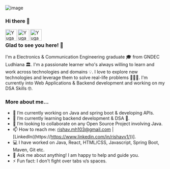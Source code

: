 ![image](https://github.com/user-attachments/assets/d854c72f-c068-4e17-b629-54e2340134fd)

### Hi there 👋

<a href="https://github.com/rishavgupta11">
  <img align="left" alt="Yugantar's Github" width="36px" src="https://img.icons8.com/material/50/6a9fb5/source-code.png" />
</a>
<a href="https://https://www.linkedin.com/in/rishavv1/">
  <img align="left" alt="Yugantar's Linkdein" width="36px" src="https://img.icons8.com/material/50/6a9fb5/linkedin.png" />
</a>
<a href="mailto:rishav.mh103@gmail.com">
  <img align="left" alt="Yugantar's Mail" width="36px" src="https://img.icons8.com/material/50/6a9fb5/gmail.png" />
</a>

<br />

### Glad to see you here! 🤩

I'm a Electronics & Communication Engineering graduate 🎓 from GNDEC Ludhiana 🏛. I'm a passionate learner who's always willing to learn and work across technologies and domains 💡. I love to explore new technologies and leverage them to solve real-life problems 👨🏻‍💻. I'm currently into Web Applications & Backend development and working on my DSA Skills 🤓.

### More about me...

- 🔭 I’m currently working on Java and spring boot & developing APIs.
- 🌱 I’m currently learning backend development & DSA 🚀.
- 👯 I’m looking to collaborate on any Open Source Project involving Java.
- 📫 How to reach me: rishav.mh103@gmail.com | [LinkedIn((https://https://www.linkedin.com/in/rishavv1/))].
- 💻 I have worked on Java, React, HTML/CSS, Javascript, Spring Boot, Maven, Git etc.
- 💬 Ask me about anything! I am happy to help and guide you.
- ⚡ Fun fact: I don't fight over tabs v/s spaces.
